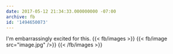 ```yaml
---
date: 2017-05-12 21:34:33.000000000 -07:00
archive: fb
id: '1494650073'
---
```


I'm embarrassingly excited for this.
{{< fb/images >}}
{{< fb/image src="image.jpg" />}}
{{< /fb/images >}}
